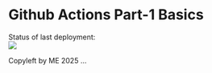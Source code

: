 # Github Actions Part-1 Basics

Status of last deployment:<br>
<img src="https://github.com/cezargcc/github-actions-demo1/workflows/My-GitHubactions-Basics/badge.svg?branch=main"><br>

Copyleft by ME 2025 ...

